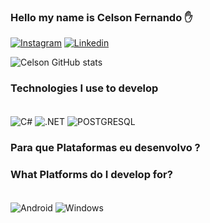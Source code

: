 ### Hello my name is Celson Fernando ✋

[![Instagram](https://img.shields.io/badge/Instagram-E4405F?style=for-the-badge&logo=instagram&logoColor=white)](https://www.instagram.com/celsonfernand0/)
[![Linkedin](https://img.shields.io/badge/LinkedIn-0077B5?style=for-the-badge&logo=linkedin&logoColor=white)](https://www.linkedin.com/in/celson-fernando-1430b2276)

![Celson GitHub stats](https://github-readme-stats.vercel.app/api?username=celsonfernand0&show_icons=true&theme=radical)



### Technologies I use to develop

<div style ="display: inline block"><br/>
 <img align="center" alt="C#" src="	https://img.shields.io/badge/C%23-239120?style=for-the-badge&logo=c-sharp&logoColor=white"/>
  <img align="center" alt=".NET" src="https://img.shields.io/badge/.NET-5C2D91?style=for-the-badge&logo=.net&logoColor=white"/>
 <img align="center" alt="POSTGRESQL" src="https://img.shields.io/badge/PostgreSQL-316192?style=for-the-badge&logo=postgresql&logoColor=white"/>
</div>


### Para que Plataformas eu desenvolvo ?
### What Platforms do I develop for?

<div style ="display: inline block"><br/>
 <img align="center" alt="Android" src="https://img.shields.io/badge/Android-3DDC84?style=for-the-badge&logo=android&logoColor=white"/>
  <img align="center" alt="Windows" src="https://img.shields.io/badge/Windows-0078D6?style=for-the-badge&logo=windows&logoColor=white"/>
</div><br/>





